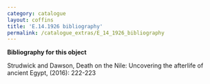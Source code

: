 ```yaml
---
category: catalogue
layout: coffins
title: 'E.14.1926 bibliography'
permalink: /catalogue_extras/E_14_1926_bibliography
---
```


**Bibliography for this object**


Strudwick and Dawson, Death on the Nile: Uncovering the afterlife of ancient Egypt, (2016): 222-223


